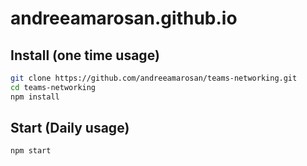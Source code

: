 # andreeamarosan.github.io

## Install (one time usage)

```sh
git clone https://github.com/andreeamarosan/teams-networking.git
cd teams-networking
npm install
```

## Start (Daily usage)

```sh
npm start
```
